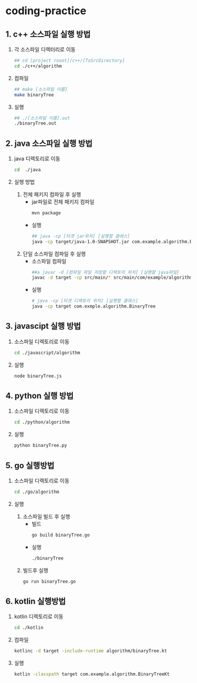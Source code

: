 # coding-practice


## 1. c++ 소스파일 실행 방법

1. 각 소스파일 디렉터리로 이동
	```sh
	## cd [project rooot]/c++/[ToSrcDirectory]
	cd ./c++/algorithm
	```
1. 컴파일
	```sh
	## make [소스파일 이름]
	make binaryTree
	```
1. 실행
	```sh
	## ./[소스파일 이름].out
	./binaryTree.out
	```


## 2. java 소스파일 실행 방법

1. java 디렉토리로 이동
	```sh
	cd  ./java
	```

2. 실행 방법
	1. 전체 패키지 컴파일 후 실행 
		- jar파일로 전체 패키지 컴파일
			```sh
			mvn package
			```
		- 실행
			```sh
			## java -cp [타겟 jar위치] [실행할 클래스] 
			java -cp target/java-1.0-SNAPSHOT.jar com.example.algorithm.BinaryTree
			```
	2. 단일 소스파일 컴파일 후 실행 
		- 소스파일 컴파일
			```sh
			##a javac -d [컴파일 파일 저장할 디렉토리 위치] [실행할 java파일]
			javac -d target -cp src/main/* src/main/com/example/algorithm/BinaryTree.java
			```
		- 실행
			```sh
			# java -cp [타겟 디렉토리 위치] [실행할 클래스]
			java -cp target com.exmple.algorithm.BinaryTree
			```
	
## 3. javascipt 실행 방법

1. 소스파일 디렉토리로 이동
	```sh
	cd ./javascript/algorithm
	```
2. 실행 
	```sh
	node binaryTree.js
	```

## 4. python 실행 방법
1. 소스파일 디렉토리로 이동
	```sh
	cd ./python/algorithm
	```

2. 실행 
	```sh
	python binaryTree.py
	```

## 5. go 실행방법

1. 소스파일 디렉토리로 이동 
	```sh
	cd ./go/algorithm
	```


2. 실행 
	1. 소스파일 빌드 후 실행
		- 빌드
			```sh
			go build binaryTree.go
			```
		- 실행 
			```sh
			./binaryTree
			```
	2. 빌드후 실행 
		```sh
		go run binaryTree.go
		```

## 6. kotlin 실행방법 

1. kotlin 디렉토리로 이동 
	```sh
	cd ./kotlin
	```

2. 컴파일
	```sh
	kotlinc -d target -include-runtime algorithm/binaryTree.kt 
	```

3. 실행
	```sh
	kotlin -classpath target com.example.algorithm.BinaryTreeKt
	```


